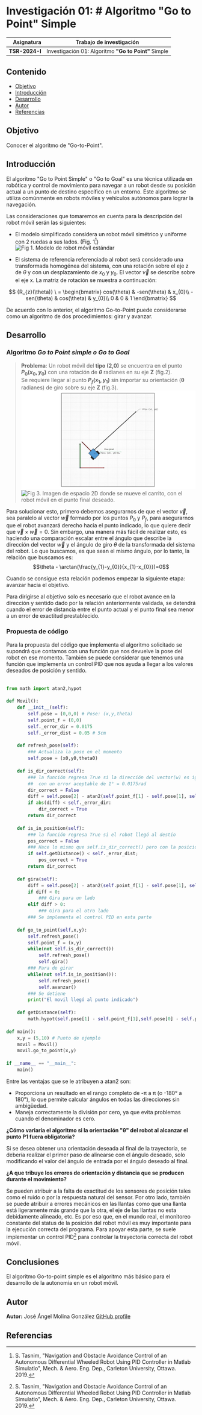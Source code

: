 # Investigación 01: # Algoritmo "Go to Point" Simple

|Asignatura|Trabajo de investigación|
| ------:| ----------- |
| **TSR-2024-I** | Investigación 01: Algoritmo **"Go to Point"** Simple|

## Contenido

- [Objetivo](##objetivo)
- [Introducción](##introduccion)
- [Desarrollo](##desarrollo)
- [Autor](#autor)
- [Referencias](#referencias)

## Objetivo

Conocer el algoritmo de "Go-to-Point".

## Introducción

El algoritmo "Go to Point Simple" o "Go to Goal" es una técnica utilizada en robótica y control de movimiento para navegar a un robot desde su posición actual a un punto de destino específico en un entorno. Este algoritmo se utiliza comúnmente en robots móviles y vehículos autónomos para lograr la navegación.

Las consideraciones que tomaremos en cuenta para la descripción del robot móvil serán las siguientes:

- El modelo simplificado considera un robot móvil simétrico y uniforme con 2 ruedas a sus lados. (Fig. 1[^PID])
![Fig 1. Modelo de robot móvil estándar]([(https://github.com/AngMolGo/TSR-2024-1/blob/AngMolGo-Investigacion-Go-To-Point/Tareas/Investigacion-1-Algorithm-Go-To-Goal/Multimedia/Figura1.jpg)](https://github.com/AngMolGo/TSR-2024-1/blob/main/Tareas/Investigacion-1-Algorithm-Go-To-Goal/Multimedia/modelo_carro_turtlebot3.png))

- El sistema de referencia referenciado al robot será considerado una transformada homogénea del sistema, con una rotación sobre el eje z de $\theta$ y con un desplazamiento de $x_{0}$ y $y_{0}$. El vector $\vec{v}$ se describe sobre el eje x. La matriz de rotación se muestra a continuación:

$$
{R_{z}(\theta)} \ = \begin{bmatrix}
cos(\theta) & -sen(\theta) & x_{0}\\
-sen(\theta) & cos(\theta) & y_{0}\\
0 & 0 & 1
\end{bmatrix}
$$
 
De acuerdo con lo anterior, el algoritmo Go-to-Point puede considerarse como un algoritmo de dos procedimientos: girar y avanzar.

## Desarrollo

### Algoritmo **_Go to Point simple o Go to Goal_**

>**Problema**: Un robot móvil del **tipo (2,0)** se encuentra en el punto **$P_{0}(x_{0}, y_{0})$** con una rotación de **$\theta$** radianes en su eje **Z** (fig.2).  
Se requiere llegar al punto **$P_{f}(x_{1}, y_{1})$** sin importar su orientación (**θ** radianes) de giro sobre su eje **Z** (fig.3).
![Fig 2. Imagen de espacio 2D donde se mueve el carrito, con el robot móvil en un punto inicial.](https://github.com/AngMolGo/TSR-2024-1/blob/main/Tareas/Investigacion-1-Algorithm-Go-To-Goal/Multimedia/Figura1.jpg)
![Fig 3. Imagen de espacio 2D donde se mueve el carrito, con el robot móvil en el punto final deseado.]((https://github.com/AngMolGo/TSR-2024-1/blob/main/Tareas/Investigacion-1-Algorithm-Go-To-Goal/Multimedia/Figura2.jpg))

Para solucionar esto, primero debemos asegurarnos de que el vector $\vec{v}$, sea paralelo al vector $\vec{w}$ formado por los puntos $P_{0}$ y $P_{f}$, para asegurarnos que el robot avanzará derecho  hacia el punto indicado, lo que quiere decir que $\vec{v} \times \vec{w} = 0$. 
Sin embargo, una manera más fácil de realizar esto, es haciendo una comparación escalar entre el ángulo que describe la dirección del vector $\vec{w}$ y el ángulo de giro $\theta$ de la transformada del sistema del robot. Lo que buscamos, es que sean el mismo ángulo, por lo tanto, la relación que buscamos es:
$$\theta - \arctan(\frac{y_{1}-y_{0}}{x_{1}-x_{0}})=0$$

Cuando se consigue esta relación podemos empezar la siguiente etapa: avanzar hacia el objetivo. 

Para dirigirse al objetivo solo es necesario que el robot avance en la dirección y sentido dado por la relación anteriormente validada, se detendrá cuando el error de distancia entre el punto actual y el punto final sea menor a un error de exactitud prestablecido.

### Propuesta de código

Para la propuesta del código que implementa el algoritmo solicitado se supondrá que contamos con una función que nos devuelve la pose del robot en ese momento.
También se puede considerar que tenemos una función que implementa un control PID que nos ayuda a llegar a los valores deseados de posición y sentido.

``` python

from math import atan2,hypot

def Movil():
	def __init__(self):
		self.pose = (0,0,0) # Pose: (x,y,theta)
		self.point_f = (0,0)
		self._error_dir = 0.0175
		self._error_dist = 0.05 # 5cm
		
	def refresh_pose(self):
		### Actualiza la pose en el momento
		self.pose = (x0,y0,theta0)

	def is_dir_correct(self):
		### la función regresa True si la dirección del vector(w) es igual al ángulo de rotación
		##  con un error aceptable de 1° = 0.0175rad
		dir_correct = False
		diff = self.pose[2] - atan2(self.point_f[1] - self.pose[1], self.point_f[0] - self.pose[0])
		if abs(diff) < self._error_dir:
			dir_correct = True
		return dir_correct

	def is_in_position(self):
		### la función regresa True si el robot llegó al destio
		pos_correct = False
		### Hace lo mismo que self.is_dir_correct()	pero con la posición. Igualmente implementaría un control PID.
		if self.getDistance() < self._error_dist;
			pos_correct = True
		return dir_correct

	def gira(self):
		diff = self.pose[2] - atan2(self.point_f[1] - self.pose[1], self.point_f[0] - self.pose[0])
		if diff < 0:
			### Gira para un lado
		elif diff > 0:
			### Gira para el otro lado
		### Se implementa el control PID en esta parte
		
	def go_to_point(self,x,y):
		self.refresh_pose()
		self.point_f = (x,y)
		while(not self.is_dir_correct())
			self.refresh_pose()
			self.gira()
		### Para de girar
		while(not self.is_in_position()):
			self.refresh_pose()
			self.avanzar()
		### Se detiene
		print("El movil llegó al punto indicado")

	def getDistance(self):
		math.hypot(self.pose[1] - self.point_f[1],self.pose[0] - self.point_f[0] )

def main():
	x,y = (5,10) # Punto de ejemplo
	movil = Movil()
	movil.go_to_point(x,y)

if __name__ == "__main__":
	main()
```

Entre las ventajas que se le atribuyen a atan2 son:
- Proporciona un resultado en el rango completo de -π a π (o -180° a 180°), lo que permite calcular ángulos en todas las direcciones sin ambigüedad.
- Maneja correctamente la división por cero, ya que evita problemas cuando el denominador es cero.


**¿Cómo variaría el algoritmo si la orientación **"θ"** del robot al alcanzar el punto P1 fuera obligatoria?**

Si se desea obtener una orientación deseada al final de la trayectoria, se debería realizar el primer paso de alinearse con el ángulo deseado, solo modificando el valor del ángulo de entrada por el ángulo deseado al final.

**¿A que tribuye los errores de orientación y distancia que se producen durante el movimiento?**

Se pueden atribuir a la falta de exactitud de los sensores de posición tales como el ruido o por la respuesta natural del sensor. Por otro lado, también se puede atribuir a errores mecánicos en las llantas como que una llanta está ligeramente más grande que la otra, el eje de las llantas no esta debidamente alineado, etc.
Es por eso que, en el mundo real, el monitoreo constante del status de la posición del robot móvil es muy importante para la ejecución correcta del programa. Para apoyar esta parte, se suele implementar un control PID[^PID] para controlar la trayectoria correcta del robot móvil.

## Conclusiones

El algoritmo Go-to-point simple es el algoritmo más básico para el desarrollo de la autonomía en un robot móvil. 

## Autor

**Autor:** José Ángel Molina González [GitHub profile](https://github.com/AngMolGo)

## Referencias

 [^PID]:  S. Tasnim, "Navigation and Obstacle Avoidance Control of an Autonomous Differential Wheeled Robot Using PID Controller in Matlab Simulatio", Mech. & Aero. Eng. Dep., Carleton University, Ottawa. 2019.

